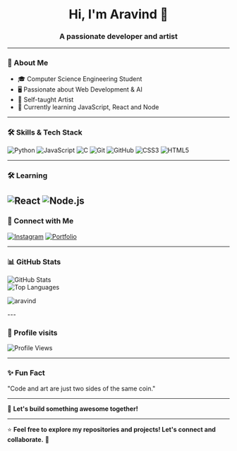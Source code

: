<h1 align="center">Hi, I'm Aravind 👋</h1>
<h3 align="center">A passionate developer and artist</h3>

---

### 🚀 About Me
- 🎓 Computer Science Engineering Student  
- 🖥️ Passionate about Web Development & AI  
- 🎨 Self-taught Artist
- 📌 Currently learning JavaScript, React and Node  


---

### 🛠️ Skills & Tech Stack  
![Python](https://img.shields.io/badge/Python-3776AB?style=for-the-badge&logo=python&logoColor=white)
![JavaScript](https://img.shields.io/badge/JavaScript-F7DF1E?style=for-the-badge&logo=javascript&logoColor=black)
![C](https://img.shields.io/badge/C-00599C?style=for-the-badge&logo=c&logoColor=white)
![Git](https://img.shields.io/badge/Git-F05032?style=for-the-badge&logo=git&logoColor=white)
![GitHub](https://img.shields.io/badge/GitHub-181717?style=for-the-badge&logo=github&logoColor=white)
![CSS3](https://img.shields.io/badge/CSS3-1572B6?style=for-the-badge&logo=css3&logoColor=white)
![HTML5](https://img.shields.io/badge/HTML5-E34F26?style=for-the-badge&logo=html5&logoColor=white)

---

### 🛠️ Learning
![React](https://img.shields.io/badge/React-20232A?style=for-the-badge&logo=react&logoColor=61DAFB)
![Node.js](https://img.shields.io/badge/Node.js-339933?style=for-the-badge&logo=node-dot-js&logoColor=white)
---
### 🔗 Connect with Me  
[![Instagram](https://img.shields.io/badge/Instagram-%23f8392b.svg?style=for-the-badge&logo=instagram&logoColor=white)](https://instagram.com/aravinnndddd)
[![Portfolio](https://img.shields.io/badge/Portfolio-FF5722?style=for-the-badge&logo=web&logoColor=white)](https://aravinnndddd.github.io/Aravind-portfolio-v1/)

---

### 📊 GitHub Stats  
![GitHub Stats](https://github-readme-stats.vercel.app/api?username=aravinnndddd&show_icons=true&theme=tokyonight)  
![Top Languages](https://github-readme-stats.vercel.app/api/top-langs/?username=aravinnndddd&layout=compact&theme=tokyonight)
<p><img align="center" src="https://github-readme-streak-stats.herokuapp.com/?user=aravinnndddd&theme=tokyonight" alt="aravind" /></p>
---

### 👀 Profile visits
![Profile Views](https://komarev.com/ghpvc/?username=aravinnndddd&color=16537E&style=for-the-badge)

---

### ✨ Fun Fact  
"Code and art are just two sides of the same coin."

---

🚀 **Let's build something awesome together!**  


---

⭐ **Feel free to explore my repositories and projects! Let's connect and collaborate.** 🚀  

